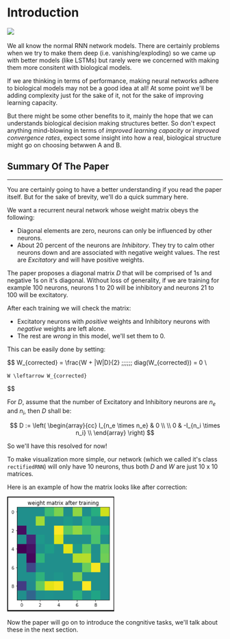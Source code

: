 # Introduction

<img src="https://render.githubusercontent.com/render/math?math=e^{i%20\pi}%20=%20-1&mode=inline">

We all know the normal RNN network models. There are certainly problems when we try to make them deep (i.e. vanishing/exploding) so we came up with better models (like LSTMs) but rarely were we concerned with making them more consitent with biological models.

If we are thinking in terms of performance, making neural networks adhere to biological models may not be a good idea at all! At some point we'll be adding complexity just for the sake of it, not for the sake of improving learning capacity. 

But there might be some other benefits to it, mainly the hope that we can understands biological decision making structures better. So don't expect anything mind-blowing in terms of *improved learning capacity* or *improved convergence rates*, expect some insight into how a real, biological structure might go on choosing betwwen A and B.

## Summary Of The Paper
---

You are certainly going to have a better understanding if you read the paper itself. But for the sake of brevity, we'll do a quick summary here.

We want a recurrent neural network whose weight matrix obeys the following:
- Diagonal elements are zero, neurons can only be influenced by other neurons.
- About 20 percent of the neurons are *Inhibitory*. They try to calm other neurons down and are associated with negative weight values. The rest are *Excitatory* and will have positive weights.

The paper proposes a diagonal matrix $D$ that will be comprised of 1s and negative 1s on it's diagonal. Without loss of generality, if we are training for example 100 neurons, neurons 1 to 20 will be inhibitory and neurons 21 to 100 will be excitatory. 

After each training we will check the matrix:
- Excitatory neurons with *positive* weights and Inhibitory neurons with *negative* weights are left alone.
- The rest are *wrong* in this model, we'll set them to 0.

This can be easily done by setting:

$$
    W_{corrected} = \frac{W + |W|D}{2} \;\;\;\;\;\; diag(W_{corrected}) = 0 \\

    W \leftarrow W_{corrected}
$$

For $D$, assume that the number of Excitatory and Inhibitory neurons are $n_e$ and $n_i$, then $D$ shall be:

$$
    D := 
    \left(
    \begin{array}{cc}
    I_{n_e \times n_e} & 0 \\
    \\
    0 & -I_{n_i \times n_i} \\
    \end{array} \right)
$$

So we'll have this resolved for now!

To make visualization more simple, our network (which we called it's class `rectifiedRNN`) will only have 10 neurons, thus both $D$ and $W$ are just 10 x 10 matrices.

Here is an example of how the matrix looks like after correction:

<img src=../Results/matrix_parity.PNG width=250>

Now the paper will go on to introduce the congnitive tasks, we'll talk about these in the next section.
